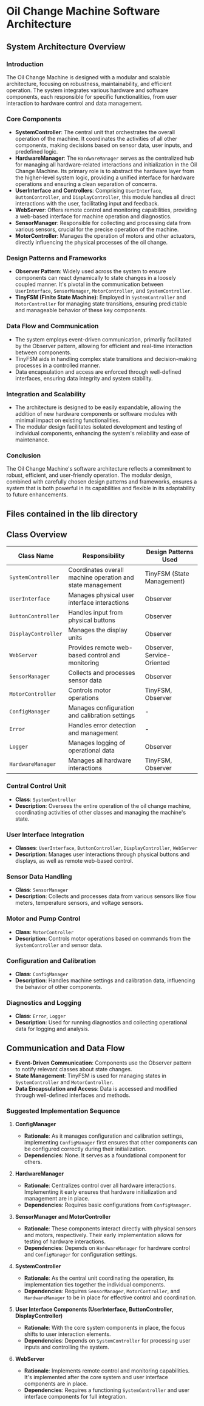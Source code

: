 
# Oil Change Machine Software Architecture

## System Architecture Overview

### Introduction

The Oil Change Machine is designed with a modular and scalable architecture, focusing on robustness, maintainability, and efficient operation. The system integrates various hardware and software components, each responsible for specific functionalities, from user interaction to hardware control and data management.

### Core Components

-   **SystemController**: The central unit that orchestrates the overall operation of the machine. It coordinates the activities of all other components, making decisions based on sensor data, user inputs, and predefined logic.
-   **HardwareManager**: The `HardwareManager` serves as the centralized hub for managing all hardware-related interactions and initialization in the Oil Change Machine. Its primary role is to abstract the hardware layer from the higher-level system logic, providing a unified interface for hardware operations and ensuring a clean separation of concerns.
-   **UserInterface and Controllers**: Comprising `UserInterface`, `ButtonController`, and `DisplayController`, this module handles all direct interactions with the user, facilitating input and feedback.
-   **WebServer**: Offers remote control and monitoring capabilities, providing a web-based interface for machine operation and diagnostics.
-   **SensorManager**: Responsible for collecting and processing data from various sensors, crucial for the precise operation of the machine.
-   **MotorController**: Manages the operation of motors and other actuators, directly influencing the physical processes of the oil change.

### Design Patterns and Frameworks

-   **Observer Pattern**: Widely used across the system to ensure components can react dynamically to state changes in a loosely coupled manner. It's pivotal in the communication between `UserInterface`, `SensorManager`, `MotorController`, and `SystemController`.
-   **TinyFSM (Finite State Machine)**: Employed in `SystemController` and `MotorController` for managing state transitions, ensuring predictable and manageable behavior of these key components.

### Data Flow and Communication

-   The system employs event-driven communication, primarily facilitated by the Observer pattern, allowing for efficient and real-time interaction between components.
-   TinyFSM aids in handling complex state transitions and decision-making processes in a controlled manner.
-   Data encapsulation and access are enforced through well-defined interfaces, ensuring data integrity and system stability.

### Integration and Scalability

-   The architecture is designed to be easily expandable, allowing the addition of new hardware components or software modules with minimal impact on existing functionalities.
-   The modular design facilitates isolated development and testing of individual components, enhancing the system's reliability and ease of maintenance.

### Conclusion

The Oil Change Machine's software architecture reflects a commitment to robust, efficient, and user-friendly operation. The modular design, combined with carefully chosen design patterns and frameworks, ensures a system that is both powerful in its capabilities and flexible in its adaptability to future enhancements.

## Files contained in the lib directory

## Class Overview

| Class Name            | Responsibility                                             | Design Patterns Used       |
|-----------------------|------------------------------------------------------------|----------------------------|
| `SystemController`    | Coordinates overall machine operation and state management | TinyFSM (State Management) |
| `UserInterface`       | Manages physical user interface interactions               | Observer                   |
| `ButtonController`    | Handles input from physical buttons                        | Observer                   |
| `DisplayController`   | Manages the display units                                  | Observer                   |
| `WebServer`           | Provides remote web-based control and monitoring           | Observer, Service-Oriented |
| `SensorManager`       | Collects and processes sensor data                         | Observer                   |
| `MotorController`     | Controls motor operations                                  | TinyFSM, Observer          |
| `ConfigManager`       | Manages configuration and calibration settings             | -                          |
| `Error`               | Handles error detection and management                     | -                          |
| `Logger`              | Manages logging of operational data                        | Observer                   |
| `HardwareManager`     | Manages all hardware interactions                          | TinyFSM, Observer          |

### Central Control Unit

- **Class**: `SystemController`
- **Description**: Oversees the entire operation of the oil change machine, coordinating activities of other classes and managing the machine's state.

### User Interface Integration

- **Classes**: `UserInterface`, `ButtonController`, `DisplayController`, `WebServer`
- **Description**: Manages user interactions through physical buttons and displays, as well as remote web-based control.

### Sensor Data Handling

- **Class**: `SensorManager`
- **Description**: Collects and processes data from various sensors like flow meters, temperature sensors, and voltage sensors.

### Motor and Pump Control

- **Class**: `MotorController`
- **Description**: Controls motor operations based on commands from the `SystemController` and sensor data.

### Configuration and Calibration

- **Class**: `ConfigManager`
- **Description**: Handles machine settings and calibration data, influencing the behavior of other components.

### Diagnostics and Logging

- **Class**: `Error`, `Logger`
- **Description**: Used for running diagnostics and collecting operational data for logging and analysis.

## Communication and Data Flow

- **Event-Driven Communication**: Components use the Observer pattern to notify relevant classes about state changes.
- **State Management**: TinyFSM is used for managing states in `SystemController` and `MotorController`.
- **Data Encapsulation and Access**: Data is accessed and modified through well-defined interfaces and methods.

### Suggested Implementation Sequence

1.  **ConfigManager**
    
    -   **Rationale**: As it manages configuration and calibration settings, implementing `ConfigManager` first ensures that other components can be configured correctly during their initialization.
    -   **Dependencies**: None. It serves as a foundational component for others.
2.  **HardwareManager**
    
    -   **Rationale**: Centralizes control over all hardware interactions. Implementing it early ensures that hardware initialization and management are in place.
    -   **Dependencies**: Requires basic configurations from `ConfigManager`.
3.  **SensorManager and MotorController**
    
    -   **Rationale**: These components interact directly with physical sensors and motors, respectively. Their early implementation allows for testing of hardware interactions.
    -   **Dependencies**: Depends on `HardwareManager` for hardware control and `ConfigManager` for configuration settings.
4.  **SystemController**
    
    -   **Rationale**: As the central unit coordinating the operation, its implementation ties together the individual components.
    -   **Dependencies**: Requires `SensorManager`, `MotorController`, and `HardwareManager` to be in place for effective control and coordination.
5.  **User Interface Components (UserInterface, ButtonController, DisplayController)**
    
    -   **Rationale**: With the core system components in place, the focus shifts to user interaction elements.
    -   **Dependencies**: Depends on `SystemController` for processing user inputs and controlling the system.
6.  **WebServer**
    
    -   **Rationale**: Implements remote control and monitoring capabilities. It's implemented after the core system and user interface components are in place.
    -   **Dependencies**: Requires a functioning `SystemController` and user interface components for full integration.